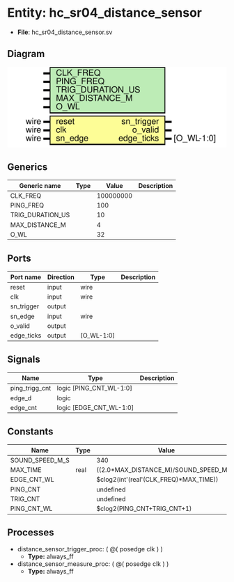 # Entity: hc_sr04_distance_sensor 

- **File**: hc_sr04_distance_sensor.sv
## Diagram

![Diagram](hc_sr04_distance_sensor.svg "Diagram")
## Generics

| Generic name     | Type | Value     | Description |
| ---------------- | ---- | --------- | ----------- |
| CLK_FREQ         |      | 100000000 |             |
| PING_FREQ        |      | 100       |             |
| TRIG_DURATION_US |      | 10        |             |
| MAX_DISTANCE_M   |      | 4         |             |
| O_WL             |      | 32        |             |
## Ports

| Port name  | Direction | Type       | Description |
| ---------- | --------- | ---------- | ----------- |
| reset      | input     | wire       |             |
| clk        | input     | wire       |             |
| sn_trigger | output    |            |             |
| sn_edge    | input     | wire       |             |
| o_valid    | output    |            |             |
| edge_ticks | output    | [O_WL-1:0] |             |
## Signals

| Name           | Type                    | Description |
| -------------- | ----------------------- | ----------- |
| ping_trigg_cnt | logic [PING_CNT_WL-1:0] |             |
| edge_d         | logic                   |             |
| edge_cnt       | logic [EDGE_CNT_WL-1:0] |             |
## Constants

| Name            | Type | Value                                  | Description |
| --------------- | ---- | -------------------------------------- | ----------- |
| SOUND_SPEED_M_S |      | 340                                    |             |
| MAX_TIME        | real | ((2.0*MAX_DISTANCE_M)/SOUND_SPEED_M_S) |             |
| EDGE_CNT_WL     |      | $clog2(int'(real'(CLK_FREQ)*MAX_TIME)) |             |
| PING_CNT        |      | undefined                              |             |
| TRIG_CNT        |      | undefined                              |             |
| PING_CNT_WL     |      | $clog2(PING_CNT+TRIG_CNT+1)            |             |
## Processes
- distance_sensor_trigger_proc: ( @( posedge clk ) )
  - **Type:** always_ff
- distance_sensor_measure_proc: ( @( posedge clk ) )
  - **Type:** always_ff
